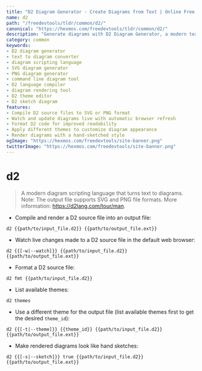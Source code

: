 ```yaml
---
title: "D2 Diagram Generator - Create Diagrams from Text | Online Free DevTools by Hexmos"
name: d2
path: "/freedevtools/tldr/common/d2/"
canonical: "https://hexmos.com/freedevtools/tldr/common/d2/"
description: "Generate diagrams with D2 Diagram Generator, a modern text-to-diagram tool. Create SVG and PNG diagrams effortlessly using simple commands. Free online tool, no registration required."
category: common
keywords:
- D2 diagram generator
- text to diagram converter
- diagram scripting language
- SVG diagram generator
- PNG diagram generator
- command line diagram tool
- D2 language compiler
- diagram rendering tool
- D2 theme editor
- D2 sketch diagram
features:
- Compile D2 source files to SVG or PNG format
- Watch and update diagrams live with automatic browser refresh
- Format D2 code for improved readability
- Apply different themes to customize diagram appearance
- Render diagrams with a hand-sketched style
ogImage: "https://hexmos.com/freedevtools/site-banner.png"
twitterImage: "https://hexmos.com/freedevtools/site-banner.png"
---
```


# d2

> A modern diagram scripting language that turns text to diagrams.
> Note: The output file supports SVG and PNG file formats.
> More information: <https://d2lang.com/tour/man>.

- Compile and render a D2 source file into an output file:

`d2 {{path/to/input_file.d2}} {{path/to/output_file.ext}}`

- Watch live changes made to a D2 source file in the default web browser:

`d2 {{[-w|--watch]}} {{path/to/input_file.d2}} {{path/to/output_file.ext}}`

- Format a D2 source file:

`d2 fmt {{path/to/input_file.d2}}`

- List available themes:

`d2 themes`

- Use a different theme for the output file (list available themes first to get the desired `theme_id`):

`d2 {{[-t|--theme]}} {{theme_id}} {{path/to/input_file.d2}} {{path/to/output_file.ext}}`

- Make rendered diagrams look like hand sketches:

`d2 {{[-s|--sketch]}} true {{path/to/input_file.d2}} {{path/to/output_file.ext}}`
